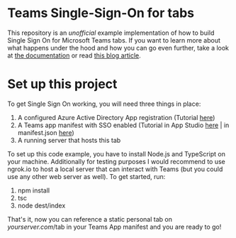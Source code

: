 # Teams Single-Sign-On for tabs
This repository is an _unofficial_ example implementation of how to build Single Sign On for Microsoft Teams tabs. If you want to learn more about what happens under the hood and how you can go even further, take a look at [the documentation](https://docs.microsoft.com/en-us/microsoftteams/platform/tabs/how-to/authentication/auth-aad-sso) or read [this blog article](https://dev.to/urmade/seamless-sso-login-for-microsoft-teams-tabs-3n8k). 

# Set up this project
To get Single Sign On working, you will need three things in place:
1. A configured Azure Active Directory App registration (Tutorial [here](https://docs.microsoft.com/en-us/microsoftteams/platform/tabs/how-to/authentication/auth-aad-sso#1-create-your-aad-application-in-azure))
2. A Teams app manifest with SSO enabled (Tutorial in App Studio [here](https://dev.to/urmade/seamless-sso-login-for-microsoft-teams-tabs-3n8k#creating-a-teams-app-manifest) | in manifest.json [here](https://docs.microsoft.com/en-us/microsoftteams/platform/tabs/how-to/authentication/auth-aad-sso#2-update-your-microsoft-teams-application-manifest))
3. A running server that hosts this tab

To set up this code example, you have to install Node.js and TypeScript on your machine. Additionally for testing purposes I would recommend to use ngrok.io to host a local server that can interact with Teams (but you could use any other web server as well). To get started, run:
1. npm install
2. tsc
3. node dest/index

That's it, now you can reference a static personal tab on *yourserver.com*/tab in your Teams App manifest and you are ready to go!